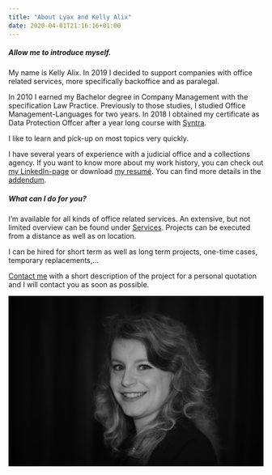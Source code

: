 ```yaml
---
title: "About Lyax and Kelly Alix"
date: 2020-04-01T21:16:16+01:00
---
```


<div class="row">
    <div class="col-md-6">
        <h5>Allow me to introduce myself.</h5>
        <p>My name is Kelly Alix. In 2019 I decided to support companies with office related services, more specifically backoffice and as paralegal.</p>
        <p>In 2010 I earned my Bachelor degree in Company Management with the specification Law Practice. Previously to those studies, I studied Office Management-Languages for two years. In 2018 I obtained my certificate as Data Protection Offcer after a year long course with <a href="https://syntra.be/" rel="noopener noreferrer" target="_blank" aria-label="Syntra" title="Syntra"> Syntra</a>.</p>
        <p>I like to learn and pick-up on most topics very quickly.</p>
        <p>I have several years of experience with a judicial office and a collections agency. If you want to know more about my work history, you can check out <a href="https://www.linkedin.com/in/kelly-alix/" rel="noopener noreferrer" target="_blank" aria-label="LinkedIn" title="LinkedIn">my LinkedIn-page</a> or download <a href="/cv/CV Kelly Alix.pdf" target="_blank" aria-label="CV Kelly Alix" title="CV Kelly Alix">my resumé</a>. You can find more details in the <a href="cv/CV Kelly Alix - Addendum.pdf" target="_blank" title="CV Kelly Alix - Addendum">addendum<a>.</p>
        <h5>What can I do for you?</h5>
        <p>I’m available for all kinds of office related services. An extensive, but not limited overview can be found under <a href="/en/services" title="Diensten">Services</a>. Projects can be executed from a distance as well as on location.</p>
        <p>I can be hired for short term as well as long term projects, one-time cases, temporary replacements,…</p>
        <p><a href="contact" aria-label="Contact">Contact me</a> with a short description of the project for a personal quotation and I will contact you as soon as possible.</p>
    </div>
    <div class="col-md-6 text-center d-flex">
        <img src="/images/Kelly.jpg" id="kelly" class="rounded mx-auto my-auto" alt="Kelly Alix" title="Kelly Alix"/>
    </div>
</div>
